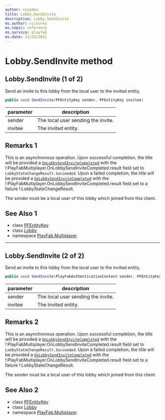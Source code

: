 ```yaml
---
author: vicodex
title: Lobby.SendInvite
description: Lobby.SendInvite
ms.author: victorku
ms.topic: reference
ms.service: playfab
ms.date: 11/23/2021
---
```


# Lobby.SendInvite method
## Lobby.SendInvite (1 of 2)

Send an invite to this lobby from the local user to the invited entity.

```csharp
public void SendInvite(PFEntityKey sender, PFEntityKey invitee)
```

| parameter | description |
| --- | --- |
| sender | The local user sending the invite. |
| invitee | The invited entity. |

## Remarks 1

This is an asynchronous operation. Upon successful completion, the title will be provided a [`OnLobbySendInviteCompleted`](../PlayFabMultiplayer/OnLobbySendInviteCompleted.md) with the !:PlayFabMultiplayer.OnLobbySendInviteCompleted.result field set to `LobbyStateChangeResult.Succeeded`. Upon a failed completion, the title will be provided a [`OnLobbySendInviteCompleted`](../PlayFabMultiplayer/OnLobbySendInviteCompleted.md) with the !:PlayFabMultiplayer.OnLobbySendInviteCompleted.result field set to a failure !:LobbyStateChangeResult.

The *sender* must be a local user of this lobby which joined from this client.

## See Also 1

* class [PFEntityKey](../PFEntityKey.md)
* class [Lobby](../Lobby.md)
* namespace [PlayFab.Multiplayer](../../PlayFabMultiplayerSDK.md)

---

## Lobby.SendInvite (2 of 2)

Send an invite to this lobby from the local user to the invited entity.

```csharp
public void SendInvite(PlayFabAuthenticationContext sender, PFEntityKey invitee)
```

| parameter | description |
| --- | --- |
| sender | The local user sending the invite. |
| invitee | The invited entity. |

## Remarks 2

This is an asynchronous operation. Upon successful completion, the title will be provided a [`OnLobbySendInviteCompleted`](../PlayFabMultiplayer/OnLobbySendInviteCompleted.md) with the !:PlayFabMultiplayer.OnLobbySendInviteCompleted.result field set to `LobbyStateChangeResult.Succeeded`. Upon a failed completion, the title will be provided a [`OnLobbySendInviteCompleted`](../PlayFabMultiplayer/OnLobbySendInviteCompleted.md) with the !:PlayFabMultiplayer.OnLobbySendInviteCompleted.result field set to a failure !:LobbyStateChangeResult.

The *sender* must be a local user of this lobby which joined from this client.

## See Also 2

* class [PFEntityKey](../PFEntityKey.md)
* class [Lobby](../Lobby.md)
* namespace [PlayFab.Multiplayer](../../PlayFabMultiplayerSDK.md)

